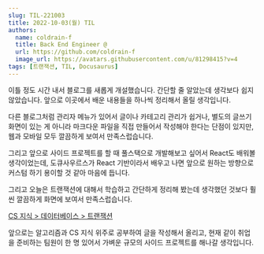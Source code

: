 ```yaml
---
slug: TIL-221003
title: 2022-10-03(월) TIL
authors:
  name: coldrain-f
  title: Back End Engineer @
  url: https://github.com/coldrain-f
  image_url: https://avatars.githubusercontent.com/u/81298415?v=4
tags: [트랜잭션, TIL, Docusaurus]
---
```


이틀 정도 시간 내서 블로그를 새롭게 개설했습니다.
간단할 줄 알았는데 생각보다 쉽지 않았습니다.
앞으로 이곳에서 배운 내용들을 하나씩 정리해서 올릴 생각입니다.

다른 블로그처럼 관리자 메뉴가 있어서 글이나 카테고리 관리가 쉽거나,
별도의 글쓰기 화면이 있는 게 아니라 마크다운 파일을 직접 만들어서 작성해야 한다는 단점이 있지만,
웹과 모바일 모두 깔끔하게 보여서 만족스럽습니다.

그리고 앞으로 사이드 프로젝트를 할 때 풀스택으로 개발해보고 싶어서 React도 배워볼 생각이었는데,
도큐사우르스가 React 기반이라서 배우고 나면 앞으로 원하는 방향으로 커스텀 하기 용이할 것 같아 마음에 듭니다.

그리고 오늘은 트랜잭션에 대해서 학습하고 간단하게 정리해 봤는데 생각했던 것보다
훨씬 깔끔하게 화면에 보여서 만족스럽습니다.

[CS 지식 > 데이터베이스 > 트랜잭션](https://coldrain-f.netlify.app/cs/database/%ED%8A%B8%EB%9E%9C%EC%9E%AD%EC%85%98)

앞으로는 알고리즘과 CS 지식 위주로 공부하여 글을 작성해서 올리고,
현재 같이 취업을 준비하는 팀원이 한 명 있어서 가벼운 규모의 사이드 프로젝트를 해나갈 생각입니다.

